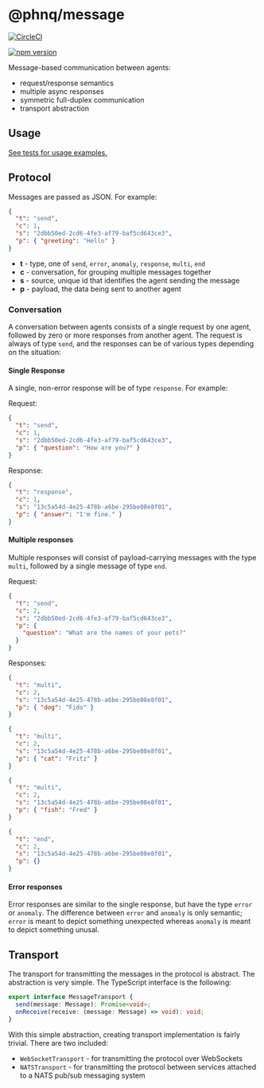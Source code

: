 # @phnq/message

[![CircleCI](https://circleci.com/gh/pgostovic/message.svg?style=svg)](https://circleci.com/gh/pgostovic/message)

[![npm version](https://badge.fury.io/js/%40phnq%2Fmessage.svg)](https://badge.fury.io/js/%40phnq%2Fmessage)

Message-based communication between agents:
- request/response semantics
- multiple async responses
- symmetric full-duplex communication
- transport abstraction

## Usage

[See tests for usage examples.](src/__tests__/)


## Protocol

Messages are passed as JSON. For example:

```json
{
  "t": "send",
  "c": 1,
  "s": "2dbb50ed-2cd6-4fe3-af79-baf5cd643ce3",
  "p": { "greeting": "Hello" }
}
```

- **t** - type, one of `send`, `error`, `anomaly`, `response`, `multi`, `end`
- **c** - conversation, for grouping multiple messages together
- **s** - source, unique id that identifies the agent sending the message
- **p** - payload, the data being sent to another agent


### Conversation
A conversation between agents consists of a single request by one agent, followed by zero or more responses from another agent. The request is always of type `send`, and the responses can be of various types depending on the situation:

#### Single Response
A single, non-error response will be of type `response`. For example:

Request:
```json
{
  "t": "send",
  "c": 1,
  "s": "2dbb50ed-2cd6-4fe3-af79-baf5cd643ce3",
  "p": { "question": "How are you?" }
}
```

Response:
```json
{
  "t": "response",
  "c": 1,
  "s": "13c5a54d-4e25-478b-a6be-295be08e8f01",
  "p": { "answer": "I'm fine." }
}
```

#### Multiple responses
Multiple responses will consist of payload-carrying messages with the type `multi`, followed by a single message of type `end`.

Request:
```json
{
  "t": "send",
  "c": 2,
  "s": "2dbb50ed-2cd6-4fe3-af79-baf5cd643ce3",
  "p": {
    "question": "What are the names of your pets?"
  }
}
```

Responses:
```json
{
  "t": "multi",
  "c": 2,
  "s": "13c5a54d-4e25-478b-a6be-295be08e8f01",
  "p": { "dog": "Fido" }
}
```
```json
{
  "t": "multi",
  "c": 2,
  "s": "13c5a54d-4e25-478b-a6be-295be08e8f01",
  "p": { "cat": "Fritz" }
}
```
```json
{
  "t": "multi",
  "c": 2,
  "s": "13c5a54d-4e25-478b-a6be-295be08e8f01",
  "p": { "fish": "Fred" }
}
```
```json
{
  "t": "end",
  "c": 2,
  "s": "13c5a54d-4e25-478b-a6be-295be08e8f01",
  "p": {}
}
```

#### Error responses
Error responses are similar to the single response, but have the type `error` or `anomaly`. The difference between `error` and `anomaly` is only semantic; `error` is meant to depict something unexpected whereas `anomaly` is meant to depict something unusal.

## Transport
The transport for transmitting the messages in the protocol is abstract. The abstraction is very simple. The TypeScript interface is the following:

```TypeScript
export interface MessageTransport {
  send(message: Message): Promise<void>;
  onReceive(receive: (message: Message) => void): void;
}
```

With this simple abstraction, creating transport implementation is fairly trivial. There are two included:
- `WebSocketTransport` - for transmitting the protocol over WebSockets
- `NATSTransport` - for transmitting the protocol between services attached to a NATS pub/sub messaging system
